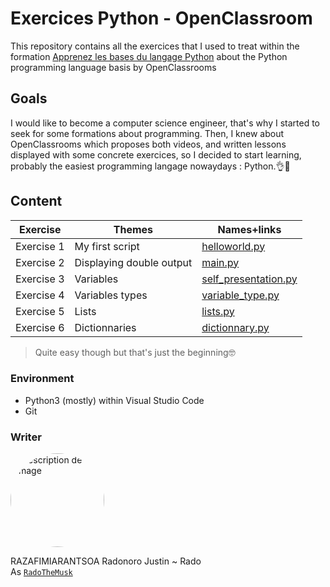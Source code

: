 # Exercices Python - OpenClassroom

This repository contains all the exercices that I used to treat within the formation  [Apprenez les bases du langage Python](https://openclassrom.com/fr/courses/6204541-apprenez-les-bases-du-langage-python) about the Python programming language basis by OpenClassrooms 

## Goals

I would like to become a computer science engineer, that's why I started to seek for some formations about programming. Then, I knew about OpenClassrooms which proposes both videos, and written lessons displayed with some concrete exercices, so I decided to start learning, probably the easiest programming langage nowaydays : Python.👌🤖

## Content 
| Exercise | Themes | Names+links |
|---------|----------|---------|
| Exercise 1 | My first script | [helloworld.py](https://github.com/RadoTheMusk/openclassroom-python/blob/main/helloworld.py) |
| Exercise 2 | Displaying double output | [main.py](https://github.com/RadoTheMusk/openclassroom-python/blob/main/main.py) |
| Exercise 3 | Variables | [self_presentation.py](https://github.com/RadoTheMusk/openclassroom-python/blob/main/self_presentation.py) |
| Exercise 4 | Variables types | [variable_type.py](https://github.com/RadoTheMusk/openclassroom-python/blob/main/variables_type.py) | 
| Exercise 5 | Lists | [lists.py](https://github.com/RadoTheMusk/openclassroom-python/blob/main/lists.py) |
| Exercise 6 | Dictionnaries | [dictionnary.py](https://github.com/RadoTheMusk/openclassroom-python/blob/main/dictionnary.py) |
>Quite easy though but that's just the beginning🤓


### Environment 

- Python3 (mostly) within Visual Studio Code
- Git

### Writer
<img src="https://avatars.githubusercontent.com/u/221721534?s=400&v=4" alt="Description de l'image" style="border-radius: 50%; width: 150px; height: 150px; object-fit: cover;">     

RAZAFIMIARANTSOA Radonoro Justin ~ Rado<br>
As  [`RadoTheMusk`](https://github.com/RadoTheMusk)         


              

